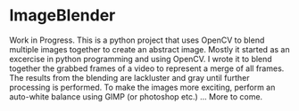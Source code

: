 # ImageBlender
Work in Progress.
This is a python project that uses OpenCV to blend multiple images together to create an abstract image. 
Mostly it started as an excercise in python programming and using OpenCV. I wrote it to blend together the grabbed frames of a video
to represent a merge of all frames. The results from the blending are lackluster and gray until further processing is performed.
To make the images more exciting, perform an auto-white balance using GIMP (or photoshop etc.)
... More to come.
